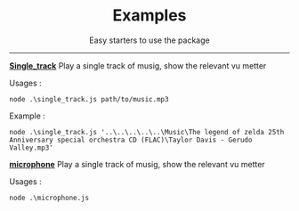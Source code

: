 <div align="center">
  <h1>Examples</h1>
  Easy starters to use the package
</div>

<hr />

**[Single_track](https://github.com/Psycokwet/bassaudio-updated/blob/master/examples/single_track.js)**
Play a single track of musig, show the relevant vu metter

Usages :

```
node .\single_track.js path/to/music.mp3
```

Example :

```
node .\single_track.js '..\..\..\..\..\Music\The legend of zelda 25th Anniversary special orchestra CD (FLAC)\Taylor Davis - Gerudo Valley.mp3'
```

**[microphone](https://github.com/Psycokwet/bassaudio-updated/blob/master/examples/microphone.js)**
Play a single track of musig, show the relevant vu metter

Usages :

```
node .\microphone.js
```
